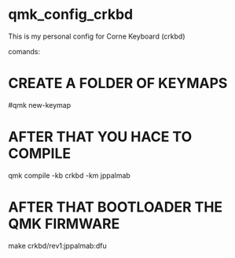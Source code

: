 # qmk_config_crkbd
This is my personal config for Corne Keyboard (crkbd)



comands:

# CREATE A FOLDER OF KEYMAPS

#qmk new-keymap

# AFTER THAT YOU HACE TO COMPILE

qmk compile -kb crkbd -km jppalmab

# AFTER THAT BOOTLOADER THE QMK FIRMWARE

make crkbd/rev1:jppalmab:dfu
